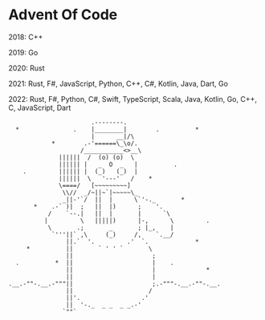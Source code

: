 # Advent Of Code

2018: C++

2019: Go

2020: Rust

2021: Rust, F#, JavaScript, Python, C++, C#, Kotlin, Java, Dart, Go

2022: Rust, F#, Python, C#, Swift, TypeScript, Scala, Java, Kotlin, Go, C++, C, JavaScript, Dart

```
                       .--------.
  *               .    |________|        .          *
                       |      __|/\
            *        .-'======\_\o/.
                    /___________<>__\
              ||||||  /  (o) (o)  \
              |||||| |   _  O  _   |          .
    .         |||||| |  (_)   (_)  |
              ||||||  \   '---'   /    *
              \====/   [~~~~~~~~~]
               \\//  _/~||~`|~~~~~\_
               _||-'`/  ||  |      \`'-._       *
       *    .-` )|  ;   ||  |)      ;    '.
           /    `--.|   ||  |       |      `\
          |         \   |||||)      |-,      \         .
           \       .;       _       ; |_,    |
            `'''||` ,\     (_)     /,    `.__/
                ||.`  '.         .'  `.             *
     *          ||       ` ' ' `       \
                ||                      ;
  .          *  ||                      |    .
                ||                      |              *
                ||                      |
.__.-""-.__.-"""||                      ;.-"""-.__.-""-.__.
                ||                     /
                ||'.                 .'
                ||  '-._  _ _  _ _.-'
               `""`
```
